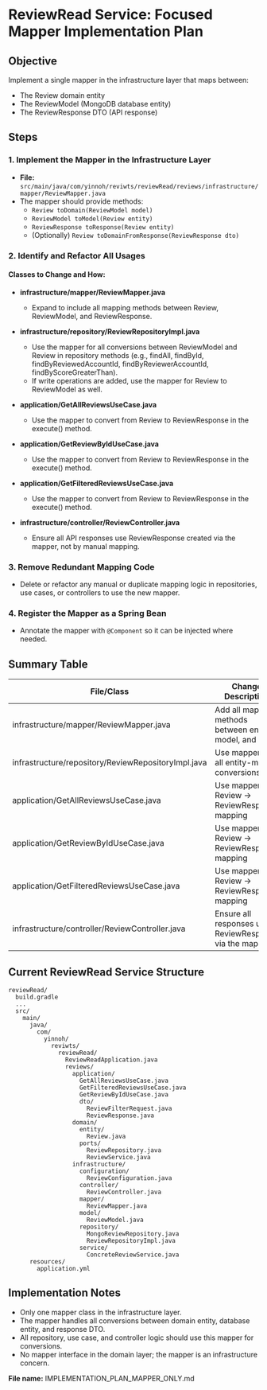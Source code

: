 # ReviewRead Service: Focused Mapper Implementation Plan

## Objective
Implement a single mapper in the infrastructure layer that maps between:
- The Review domain entity
- The ReviewModel (MongoDB database entity)
- The ReviewResponse DTO (API response)

## Steps

### 1. Implement the Mapper in the Infrastructure Layer
- **File:** `src/main/java/com/yinnoh/reviwts/reviewRead/reviews/infrastructure/mapper/ReviewMapper.java`
- The mapper should provide methods:
  - `Review toDomain(ReviewModel model)`
  - `ReviewModel toModel(Review entity)`
  - `ReviewResponse toResponse(Review entity)`
  - (Optionally) `Review toDomainFromResponse(ReviewResponse dto)`

### 2. Identify and Refactor All Usages

#### Classes to Change and How:

- **infrastructure/mapper/ReviewMapper.java**
  - Expand to include all mapping methods between Review, ReviewModel, and ReviewResponse.

- **infrastructure/repository/ReviewRepositoryImpl.java**
  - Use the mapper for all conversions between ReviewModel and Review in repository methods (e.g., findAll, findById, findByReviewedAccountId, findByReviewerAccountId, findByScoreGreaterThan).
  - If write operations are added, use the mapper for Review to ReviewModel as well.

- **application/GetAllReviewsUseCase.java**
  - Use the mapper to convert from Review to ReviewResponse in the execute() method.

- **application/GetReviewByIdUseCase.java**
  - Use the mapper to convert from Review to ReviewResponse in the execute() method.

- **application/GetFilteredReviewsUseCase.java**
  - Use the mapper to convert from Review to ReviewResponse in the execute() method.

- **infrastructure/controller/ReviewController.java**
  - Ensure all API responses use ReviewResponse created via the mapper, not by manual mapping.

### 3. Remove Redundant Mapping Code
- Delete or refactor any manual or duplicate mapping logic in repositories, use cases, or controllers to use the new mapper.

### 4. Register the Mapper as a Spring Bean
- Annotate the mapper with `@Component` so it can be injected where needed.

## Summary Table
| File/Class                                      | Change Description                                                                 |
|-------------------------------------------------|------------------------------------------------------------------------------------|
| infrastructure/mapper/ReviewMapper.java         | Add all mapping methods between entity, model, and DTO                             |
| infrastructure/repository/ReviewRepositoryImpl.java | Use mapper for all entity-model conversions                                        |
| application/GetAllReviewsUseCase.java           | Use mapper for Review → ReviewResponse mapping                                     |
| application/GetReviewByIdUseCase.java           | Use mapper for Review → ReviewResponse mapping                                     |
| application/GetFilteredReviewsUseCase.java      | Use mapper for Review → ReviewResponse mapping                                     |
| infrastructure/controller/ReviewController.java | Ensure all responses use ReviewResponse via the mapper                             |

## Current ReviewRead Service Structure

```
reviewRead/
  build.gradle
  ...
  src/
    main/
      java/
        com/
          yinnoh/
            reviwts/
              reviewRead/
                ReviewReadApplication.java
                reviews/
                  application/
                    GetAllReviewsUseCase.java
                    GetFilteredReviewsUseCase.java
                    GetReviewByIdUseCase.java
                    dto/
                      ReviewFilterRequest.java
                      ReviewResponse.java
                  domain/
                    entity/
                      Review.java
                    ports/
                      ReviewRepository.java
                      ReviewService.java
                  infrastructure/
                    configuration/
                      ReviewConfiguration.java
                    controller/
                      ReviewController.java
                    mapper/
                      ReviewMapper.java
                    model/
                      ReviewModel.java
                    repository/
                      MongoReviewRepository.java
                      ReviewRepositoryImpl.java
                    service/
                      ConcreteReviewService.java
      resources/
        application.yml
```

## Implementation Notes
- Only one mapper class in the infrastructure layer.
- The mapper handles all conversions between domain entity, database entity, and response DTO.
- All repository, use case, and controller logic should use this mapper for conversions.
- No mapper interface in the domain layer; the mapper is an infrastructure concern.

**File name:** IMPLEMENTATION_PLAN_MAPPER_ONLY.md
